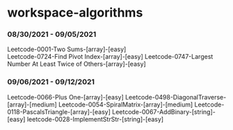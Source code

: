 # workspace-algorithms

### 08/30/2021 - 09/05/2021

Leetcode-0001-Two Sums-[array]-[easy]  
Leetcode-0724-Find Pivot Index-[array]-[easy]
Leetcode-0747-Largest Number At Least Twice of Others-[array]-[easy]

### 09/06/2021 - 09/12/2021

Leetcode-0066-Plus One-[array]-[easy]
Leetcode-0498-DiagonalTraverse-[array]-[medium]
Leetcode-0054-SpiralMatrix-[array]-[medium]
Leetcode-0118-PascalsTriangle-[array]-[easy]
Leetcode-0067-AddBinary-[string]-[easy]
leetcode-0028-ImplementStrStr-[string]-[easy]
